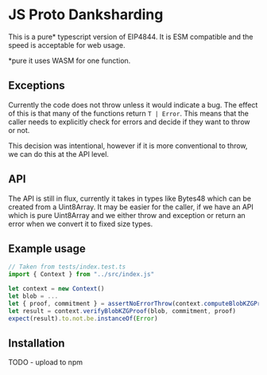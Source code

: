 # JS Proto Danksharding

This is a pure* typescript version of EIP4844. It is ESM compatible and the speed is
acceptable for web usage.  

*pure it uses WASM for one function.

## Exceptions

Currently the code does not throw unless it would indicate a bug. The effect of this is that 
many of the functions return `T | Error`. This means that the caller needs to explicitly check for errors and decide if they want to throw or not.

This decision was intentional, however if it is more conventional to throw, we can do this
at the API level.

## API

The API is still in flux, currently it takes in types like Bytes48 which can be created 
from a Uint8Array. It may be easier for the caller, if we have an API which is pure Uint8Array and we either throw and exception or return an error when we convert it to
fixed size types.

## Example usage

```ts
// Taken from tests/index.test.ts
import { Context } from "../src/index.js"

let context = new Context()
let blob = ...
let { proof, commitment } = assertNoErrorThrow(context.computeBlobKZGProf(blob))
let result = context.verifyBlobKZGProof(blob, commitment, proof)
expect(result).to.not.be.instanceOf(Error)
```
## Installation

TODO - upload to npm
